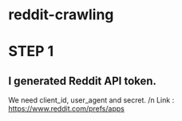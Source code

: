 # reddit-crawling
# STEP 1

## I generated Reddit API token. 
We need client_id, user_agent and secret. /n
Link : https://www.reddit.com/prefs/apps
